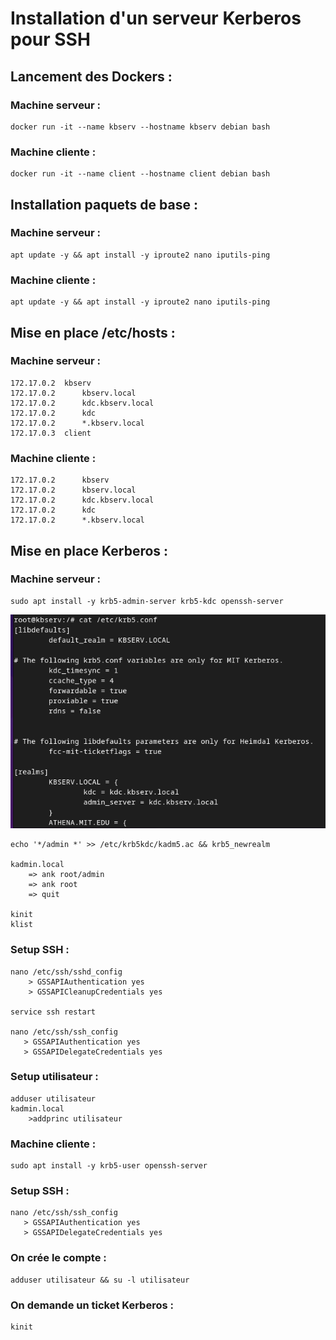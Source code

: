 # Installation d'un serveur Kerberos pour SSH

## Lancement des Dockers :

### Machine serveur :
    docker run -it --name kbserv --hostname kbserv debian bash

### Machine cliente :
    docker run -it --name client --hostname client debian bash

## Installation paquets de base :
### Machine serveur :
    apt update -y && apt install -y iproute2 nano iputils-ping

### Machine cliente :
    apt update -y && apt install -y iproute2 nano iputils-ping

## Mise en place /etc/hosts :
### Machine serveur :
    172.17.0.2	kbserv
    172.17.0.2      kbserv.local       
    172.17.0.2      kdc.kbserv.local 
    172.17.0.2      kdc    
    172.17.0.2      *.kbserv.local      
    172.17.0.3	client
  
### Machine cliente :
    172.17.0.2	    kbserv
    172.17.0.2      kbserv.local       
    172.17.0.2      kdc.kbserv.local 
    172.17.0.2      kdc    
    172.17.0.2      *.kbserv.local      

## Mise en place Kerberos :
### Machine serveur :
    sudo apt install -y krb5-admin-server krb5-kdc openssh-server

![Alt text](image.png)

    echo '*/admin *' >> /etc/krb5kdc/kadm5.ac && krb5_newrealm

    kadmin.local 
        => ank root/admin
        => ank root 
        => quit

    kinit
    klist

### Setup SSH :
    nano /etc/ssh/sshd_config
        > GSSAPIAuthentication yes
        > GSSAPICleanupCredentials yes

    service ssh restart 

    nano /etc/ssh/ssh_config
       > GSSAPIAuthentication yes
       > GSSAPIDelegateCredentials yes

### Setup utilisateur :
    adduser utilisateur
    kadmin.local
        >addprinc utilisateur

### Machine cliente :
    sudo apt install -y krb5-user openssh-server

### Setup SSH :
    nano /etc/ssh/ssh_config
       > GSSAPIAuthentication yes
       > GSSAPIDelegateCredentials yes

### On crée le compte :
    adduser utilisateur && su -l utilisateur

### On demande un ticket Kerberos :
    kinit